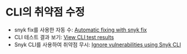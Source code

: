# CLI의 취약점 수정

* snyk fix를 사용한 자동 수: [Automatic fixing with snyk fix](https://github.com/snyk/user-docs/blob/5e52535b78618f57eda40eb08fc8fbf91e16f1f0/docs/features/snyk-cli/fix-vulnerabilities-from-the-cli/automatic-remediation-with-snyk-fix.md)
* CLI 테스트 결과 보기: [View CLI test results](https://github.com/snyk/user-docs/blob/5e52535b78618f57eda40eb08fc8fbf91e16f1f0/docs/features/snyk-cli/fix-vulnerabilities-from-the-cli/view-cli-test-results.md)
* Snyk CLI를 사용하여 취약점 무시: [Ignore vulnerabilities using Snyk CLI](https://github.com/snyk/user-docs/blob/5e52535b78618f57eda40eb08fc8fbf91e16f1f0/docs/features/snyk-cli/fix-vulnerabilities-from-the-cli/ignore-vulnerabilities-using-snyk-cli.md)
